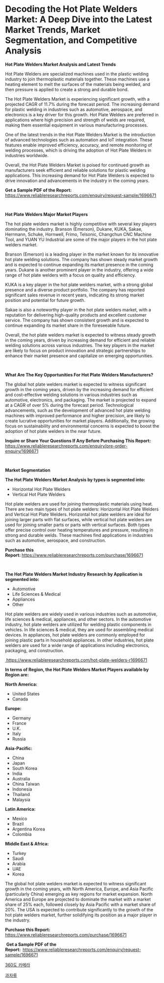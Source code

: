 <p><h1>Decoding the Hot Plate Welders Market: A Deep Dive into the Latest Market Trends, Market Segmentation, and Competitive Analysis</h1></p><p><strong>Hot Plate Welders Market Analysis and Latest Trends</strong></p>
<p><p>Hot Plate Welders are specialized machines used in the plastic welding industry to join thermoplastic materials together. These machines use a heating element to melt the surfaces of the materials being welded, and then pressure is applied to create a strong and durable bond.</p><p>The Hot Plate Welders Market is experiencing significant growth, with a projected CAGR of 11.7% during the forecast period. The increasing demand for plastic welding in industries such as automotive, aerospace, and electronics is a key driver for this growth. Hot Plate Welders are preferred in applications where high precision and strength of welds are required, making them essential equipment in various manufacturing processes.</p><p>One of the latest trends in the Hot Plate Welders Market is the introduction of advanced technologies such as automation and IoT integration. These features enable improved efficiency, accuracy, and remote monitoring of welding processes, which is driving the adoption of Hot Plate Welders in industries worldwide.</p><p>Overall, the Hot Plate Welders Market is poised for continued growth as manufacturers seek efficient and reliable solutions for plastic welding applications. This increasing demand for Hot Plate Welders is expected to drive innovation and advancements in the industry in the coming years.</p></p>
<p><strong>Get a Sample PDF of the Report:&nbsp;</strong> <a href="https://www.reliableresearchreports.com/enquiry/request-sample/1696671">https://www.reliableresearchreports.com/enquiry/request-sample/1696671</a></p>
<p>&nbsp;</p>
<p><strong>Hot Plate Welders Major Market Players</strong></p>
<p><p>The hot plate welders market is highly competitive with several key players dominating the industry. Branson (Emerson), Dukane, KUKA, Sakae, Herrmann, Schuke, Hornwell, Frimo, Telsonic, Changchun CNC Machine Tool, and YUAN YU Industrial are some of the major players in the hot plate welders market.</p><p>Branson (Emerson) is a leading player in the market known for its innovative hot plate welding solutions. The company has shown steady market growth and is expected to continue expanding its market presence in the coming years. Dukane is another prominent player in the industry, offering a wide range of hot plate welders with a focus on quality and efficiency.</p><p>KUKA is a key player in the hot plate welders market, with a strong global presence and a diverse product portfolio. The company has reported significant sales revenue in recent years, indicating its strong market position and potential for future growth.</p><p>Sakae is also a noteworthy player in the hot plate welders market, with a reputation for delivering high-quality products and excellent customer service. The company has shown consistent growth and is expected to continue expanding its market share in the foreseeable future.</p><p>Overall, the hot plate welders market is expected to witness steady growth in the coming years, driven by increasing demand for efficient and reliable welding solutions across various industries. The key players in the market are likely to focus on product innovation and strategic partnerships to enhance their market presence and capitalize on emerging opportunities.</p></p>
<p>&nbsp;</p>
<p><strong>What Are The Key Opportunities For Hot Plate Welders Manufacturers?</strong></p>
<p><p>The global hot plate welders market is expected to witness significant growth in the coming years, driven by the increasing demand for efficient and cost-effective welding solutions in various industries such as automotive, electronics, and packaging. The market is projected to expand at a CAGR of over 5% during the forecast period. Technological advancements, such as the development of advanced hot plate welding machines with improved performance and higher precision, are likely to create lucrative opportunities for market players. Additionally, the growing focus on sustainability and environmental concerns is expected to boost the adoption of hot plate welders in the near future.</p></p>
<p><strong>Inquire or Share Your Questions If Any Before Purchasing This Report:</strong> <a href="https://www.reliableresearchreports.com/enquiry/pre-order-enquiry/1696671">https://www.reliableresearchreports.com/enquiry/pre-order-enquiry/1696671</a></p>
<p>&nbsp;</p>
<p><strong>Market Segmentation</strong></p>
<p><strong>The Hot Plate Welders Market Analysis by types is segmented into:</strong></p>
<p><ul><li>Horizontal Hot Plate Welders</li><li>Vertical Hot Plate Welders</li></ul></p>
<p><p>Hot plate welders are used for joining thermoplastic materials using heat. There are two main types of hot plate welders: Horizontal Hot Plate Welders and Vertical Hot Plate Welders. Horizontal hot plate welders are ideal for joining larger parts with flat surfaces, while vertical hot plate welders are used for joining smaller parts or parts with vertical surfaces. Both types offer precise control over heating temperatures and pressure, resulting in strong and durable welds. These machines find applications in industries such as automotive, aerospace, and construction.</p></p>
<p><strong>Purchase this Report:&nbsp;</strong><a href="https://www.reliableresearchreports.com/purchase/1696671">https://www.reliableresearchreports.com/purchase/1696671</a></p>
<p>&nbsp;</p>
<p><strong>The Hot Plate Welders Market Industry Research by Application is segmented into:</strong></p>
<p><ul><li>Automotive</li><li>Life Sciences & Medical</li><li>Appliances</li><li>Other</li></ul></p>
<p><p>Hot plate welders are widely used in various industries such as automotive, life sciences & medical, appliances, and other sectors. In the automotive industry, hot plate welders are utilized for welding plastic components in vehicles. In life sciences & medical, they are used for assembling medical devices. In appliances, hot plate welders are commonly employed for joining plastic parts in household appliances. In other industries, hot plate welders are used for a wide range of applications including electronics, packaging, and construction.</p></p>
<p><a href="https://www.reliableresearchreports.com/hot-plate-welders-r1696671">&nbsp;https://www.reliableresearchreports.com/hot-plate-welders-r1696671</a></p>
<p><strong>In terms of Region, the Hot Plate Welders Market Players available by Region are:</strong></p>
<p>
    <p> <strong> North America: </strong>
        <ul>
            <li>United States</li>
            <li>Canada</li>
        </ul>
        </p> 
    <p> <strong> Europe: </strong>
        <ul>
            <li>Germany</li>
            <li>France</li>
            <li>U.K.</li>
            <li>Italy</li>
            <li>Russia</li>
        </ul>
        </p> 
    <p> <strong> Asia-Pacific: </strong>
        <ul>
            <li>China</li>
            <li>Japan</li>
            <li>South Korea</li>
            <li>India</li>
            <li>Australia</li>
            <li>China Taiwan</li>
            <li>Indonesia</li>
            <li>Thailand</li>
            <li>Malaysia</li>
        </ul>
        </p> 
    <p> <strong> Latin America: </strong>
        <ul>
            <li>Mexico</li>
            <li>Brazil</li>
            <li>Argentina Korea</li>
            <li>Colombia</li>
        </ul>
        </p> 
    <p> <strong> Middle East & Africa: </strong>
        <ul>
            <li>Turkey</li>
            <li>Saudi</li>
            <li>Arabia</li>
            <li>UAE</li>
            <li>Korea</li>
        </ul>
    </p>
    </p>
<p><p>The global hot plate welders market is expected to witness significant growth in the coming years, with North America, Europe, and Asia Pacific (particularly China) emerging as key regions for market expansion. North America and Europe are projected to dominate the market with a market share of 25% each, followed closely by Asia Pacific with a market share of 20%. The USA is expected to contribute significantly to the growth of the hot plate welders market, further solidifying its position as a major player in the industry.</p></p>
<p><strong>Purchase this Report: </strong><a href="https://www.reliableresearchreports.com/purchase/1696671">https://www.reliableresearchreports.com/purchase/1696671</a></p>
<p>&nbsp;<strong>Get a Sample PDF of the Report:&nbsp;&nbsp;</strong><a href="https://www.reliableresearchreports.com/enquiry/request-sample/1696671">https://www.reliableresearchreports.com/enquiry/request-sample/1696671</a></p>
<p><strong></strong></p>
<p><p><a href="https://medium.com/@bruceabernathy2022/360%EB%8F%84-%EC%B9%B4%EB%A9%94%EB%9D%BC-%EC%8B%9C%EC%9E%A5-%EC%8B%9C%EC%9E%A5-cagr-%EC%8B%9C%EC%9E%A5-%ED%8A%B8%EB%A0%8C%EB%93%9C-%EB%B0%8F-%EC%84%B1%EC%9E%A5-%EC%A0%84%EB%9E%B5%EC%97%90-%EB%8C%80%ED%95%9C-%ED%86%B5%EC%B0%B0%EB%A0%A5-931b4da18d8c">360도 카메라</a></p><p><a href="https://medium.com/@margrethowe2016/%EC%A0%9C%EA%B3%BC%EB%A5%98-%EC%8B%9C%EC%9E%A5-%EA%B7%9C%EB%AA%A8-%EC%8B%9C%EC%9E%A5-%EC%A0%84%EB%A7%9D-%EB%B0%8F-%EC%8B%9C%EC%9E%A5-%EC%98%88%EC%B8%A1-2024%EB%85%84%EB%B6%80%ED%84%B0-2031%EB%85%84%EA%B9%8C%EC%A7%80-e083bcc404a1">과자류</a></p></p>